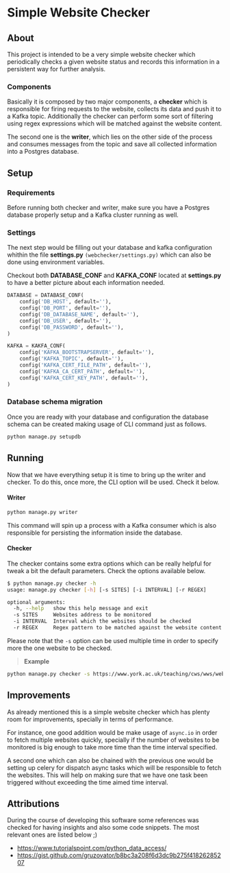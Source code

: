 # Simple Website Checker

## About

This project is intended to be a very simple website checker which periodically checks a given website status and records this information in a persistent way for further analysis.


### Components

Basically it is composed by two major components, a **checker** which is responsible for firing requests to the website, collects its data and push it to a Kafka topic. Additionally the checker can perform some sort of filtering using regex expressions which will be matched against the website content. 

The second one is the **writer**, which lies on the other side of the process and consumes messages from the topic and save all collected information into a Postgres database.


## Setup

### Requirements
Before running both checker and writer, make sure you have a Postgres database properly setup and a Kafka cluster running as well.

### Settings
The next step would be filling out your database and kafka configuration whithin the file **settings.py** `(webchecker/settings.py)` which can also be done using environment variables. 

Checkout both **DATABASE_CONF** and **KAFKA_CONF** located at **settings.py** to have a better picture about each information needed.

```python
DATABASE = DATABASE_CONF(
    config('DB_HOST', default=''),
    config('DB_PORT', default=''),
    config('DB_DATABASE_NAME', default=''),
    config('DB_USER', default=''),
    config('DB_PASSWORD', default=''),
)

KAFKA = KAKFA_CONF(
    config('KAFKA_BOOTSTRAPSERVER', default=''),
    config('KAFKA_TOPIC', default=''),
    config('KAFKA_CERT_FILE_PATH', default=''),
    config('KAFKA_CA_CERT_PATH', default=''),
    config('KAFKA_CERT_KEY_PATH', default=''),
)
```

### Database schema migration
Once you are ready with your database and configuration the database schema can be created making usage of CLI command just as follows.
```bash
python manage.py setupdb
```

## Running
Now that we have everything setup it is time to bring up the writer and checker. To do this, once more, the CLI option will be used. Check it below.

#### Writer
```bash
python manage.py writer
```
This command will spin up a process with a Kafka consumer which is also responsible for persisting the information inside the database.

#### Checker
The checker contains some extra options which can be really helpful for tweak a bit the default parameters. Check the options available below. 
```bash
$ python manage.py checker -h
usage: manage.py checker [-h] [-s SITES] [-i INTERVAL] [-r REGEX]

optional arguments:
  -h, --help   show this help message and exit
  -s SITES     Websites address to be monitored
  -i INTERVAL  Interval which the websites should be checked
  -r REGEX     Regex pattern to be matched against the website content

```
Please note that the `-s` option can be used multiple time in order to specify more the one website to be checked.

> **Example**
```bash
python manage.py checker -s https://www.york.ac.uk/teaching/cws/wws/webpage2.html -s https://www.york.ac.uk/teaching/cws/wws/webpage1.html -i 5
```

## Improvements
As already mentioned this is a simple website checker which has plenty room for improvements, specially in terms of performance. 

For instance, one good addition would be make usage of `async.io` in order to fetch multiple websites quickly, specially if the number of websites to be monitored is big enough to take more time than the time interval specified.

A second one which can also be chained with the previous one would be setting up celery for dispatch async tasks which will be responsible to fetch the websites. This will help on making sure that we have one task been triggered without exceeding the time aimed time interval.


## Attributions

During the course of developing this software some references was checked for having insights and also some code snippets. The most relevant ones are listed below ;)

* https://www.tutorialspoint.com/python_data_access/
* https://gist.github.com/gruzovator/b8bc3a208f6d3dc9b275f41826285207
